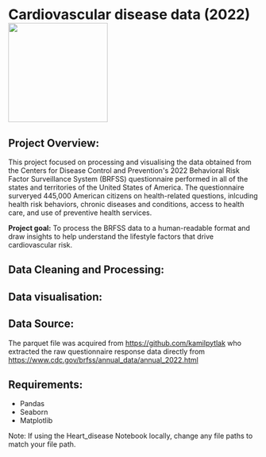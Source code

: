 # Cardiovascular disease data (2022) <img src="https://media0.giphy.com/media/26BRv0ThflsHCqDrG/giphy.gif?cid=ecf05e4781lacu8c51zi2phdvpeb4k7rehqa3b3x0vxktuxe&ep=v1_gifs_search&rid=giphy.gif&ct=g" width="200" height="200" />

## Project Overview:
This project focused on processing and visualising the data obtained from the Centers for Disease Control and Prevention's 2022 Behavioral Risk Factor Surveillance System (BRFSS) questionnaire performed in all of the states and territories of the United States of America. The questionnaire surveryed 445,000 American citizens on health-related questions, inlcuding health risk behaviors, chronic diseases and conditions, access to health care, and use of preventive health services.

**Project goal:** To process the BRFSS data to a human-readable format and draw insights to help understand the lifestyle factors that drive cardiovascular risk.

## Data Cleaning and Processing:

## Data visualisation:

## Data Source:
The parquet file was acquired from https://github.com/kamilpytlak who extracted the raw questionnaire response data directly from https://www.cdc.gov/brfss/annual_data/annual_2022.html

## Requirements:
* Pandas
* Seaborn
* Matplotlib

Note: If using the Heart_disease Notebook locally, change any file paths to match your file path.
